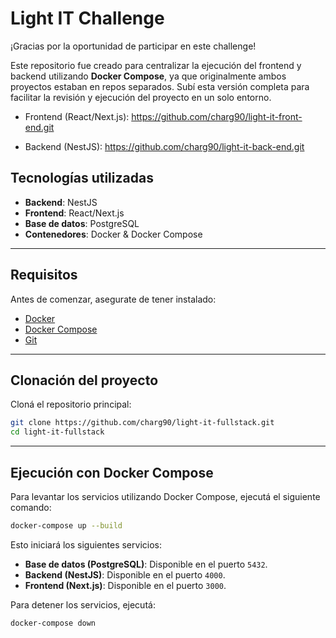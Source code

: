 # Light IT Challenge

¡Gracias por la oportunidad de participar en este challenge!

Este repositorio fue creado para centralizar la ejecución del frontend y backend utilizando **Docker Compose**, ya que originalmente ambos proyectos estaban en repos separados. Subí esta versión completa para facilitar la revisión y ejecución del proyecto en un solo entorno.

- Frontend (React/Next.js):
  https://github.com/charg90/light-it-front-end.git

- Backend (NestJS):
  https://github.com/charg90/light-it-back-end.git

## Tecnologías utilizadas

- **Backend**: NestJS
- **Frontend**: React/Next.js
- **Base de datos**: PostgreSQL
- **Contenedores**: Docker & Docker Compose

---

## Requisitos

Antes de comenzar, asegurate de tener instalado:

- [Docker](https://www.docker.com/)
- [Docker Compose](https://docs.docker.com/compose/)
- [Git](https://git-scm.com/)

---

## Clonación del proyecto

Cloná el repositorio principal:

```bash
git clone https://github.com/charg90/light-it-fullstack.git
cd light-it-fullstack
```

---

## Ejecución con Docker Compose

Para levantar los servicios utilizando Docker Compose, ejecutá el siguiente comando:

```bash
docker-compose up --build
```

Esto iniciará los siguientes servicios:

- **Base de datos (PostgreSQL)**: Disponible en el puerto `5432`.
- **Backend (NestJS)**: Disponible en el puerto `4000`.
- **Frontend (Next.js)**: Disponible en el puerto `3000`.

Para detener los servicios, ejecutá:

```bash
docker-compose down
```
